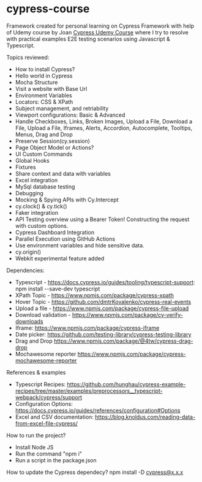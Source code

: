 # cypress-course

Framework created for personal learning on Cypress Framework with help of Udemy course by Joan [Cypress Udemy Course](https://www.udemy.com/course/the-complete-cypress-10-e2e-course/) where I try to resolve with practical examples E2E testing scenarios using Javascript & Typescript.

Topics reviewed:

- How to install Cypress?
- Hello world in Cypress
- Mocha Structure
- Visit a website with Base Url
- Environment Variables
- Locators: CSS & XPath
- Subject management, and retriability
- Viewport configurations: Basic & Advanced
- Handle Checkboxes, Links, Broken Images, Upload a File, Download a File, Upload a File, Iframes, Alerts, Accordion, Autocomplete, Tooltips, Menus, Drag and Drop
- Preserve Session(cy.session)
- Page Object Model or Actions?
- UI Custom Commands
- Global Hooks
- Fixtures
- Share context and data with variables
- Excel integration
- MySql database testing
- Debugging
- Mocking & Spying APIs with Cy.Intercept
- cy.clock() & cy.tick()
- Faker integration
- API Testing overview using a Bearer Token! Constructing the request with custom options.
- Cypress Dashboard Integration
- Parallel Execution using GitHub Actions
- Use environment variables and hide sensitive data.
- cy.origin()
- Webkit experimental feature added

Dependencies:

- Typescript - https://docs.cypress.io/guides/tooling/typescript-support: npm install --save-dev typescript
- XPath Topic - https://www.npmjs.com/package/cypress-xpath
- Hover Topic - https://github.com/dmtrKovalenko/cypress-real-events
- Upload a file - https://www.npmjs.com/package/cypress-file-upload
- Download validation - https://www.npmjs.com/package/cy-verify-downloads
- Iframe: https://www.npmjs.com/package/cypress-iframe
- Date picker: https://github.com/testing-library/cypress-testing-library
- Drag and Drop https://www.npmjs.com/package/@4tw/cypress-drag-drop
- Mochawesome reporter https://www.npmjs.com/package/cypress-mochawesome-reporter

References & examples

- Typescript Recipes: https://github.com/hunghau/cypress-example-recipes/tree/master/examples/preprocessors__typescript-webpack/cypress/support
- Configuration Options: https://docs.cypress.io/guides/references/configuration#Options
- Excel and CSV documentation: https://blog.knoldus.com/reading-data-from-excel-file-cypress/

How to run the project?

- Install Node JS
- Run the command "npm i"
- Run a script in the package.json

How to update the Cypress dependecy?
npm install -D cypress@x.x.x
